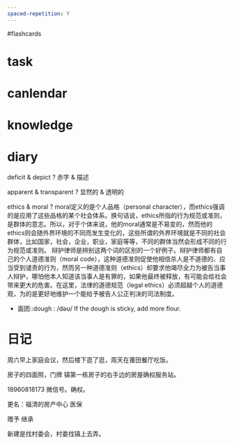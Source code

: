 ```yaml
---
spaced-repetition: Y
---
```


#flashcards 

# task

# canlendar

# knowledge

# diary

deficit & depict
?
赤字 & 描述 <!--SR:!2023-02-08-07-11,2.5,250-->

apparent & transparent
?
显然的 & 透明的 <!--SR:!2023-02-08-07-11,2.5,250-->

ethics & moral
?
moral定义的是个人品格（personal character），而ethics强调的是应用了这些品格的某个社会体系。换句话说，ethics所指的行为规范或准则，是群体的意志。所以，对于个体来说，他的moral通常是不易变的，然而他的ethics则会随外界环境的不同而发生变化的，这些所谓的外界环境就是不同的社会群体，比如国家，社会，企业，职业，家庭等等，不同的群体当然会形成不同的行为规范或准则。
辩护律师是辨别这两个词的区别的一个好例子。辩护律师都有自己的个人道德准则（moral code），这种道德准则促使他相信杀人是不道德的、应当受到谴责的行为，然而另一种道德准则（ethics）却要求他竭尽全力为被告当事人辩护，哪怕他本人知道该当事人是有罪的，如果他最终被释放，有可能会给社会带来更大的危害。在这里，法律的道德规范（legal ethics）必须超越个人的道德观，为的是更好地维护一个能给予被告人公正判决的司法制度。 <!--SR:!2023-02-08-07-11,2.5,250-->

- 面团::dough : /dəʊ/ If the dough is sticky, add more flour. <!--SR:!2023-02-09-04-36,2.3,230-->

# 日记
周六早上家庭会议，然后楼下逛了逛，周天在莆田餐厅吃饭。

房子的四面照，门牌
镇第一栋房子的右手边的房屋确权服务站。

18960818173
微信号。确权。

更名：福清的房产中心
医保

赠予
继承

新建是找村委会，村委找镇上去弄。